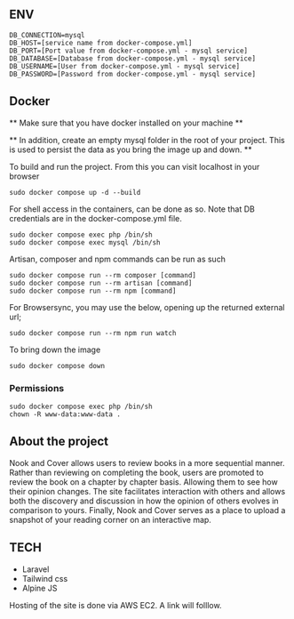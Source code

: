## ENV
```
DB_CONNECTION=mysql
DB_HOST=[service name from docker-compose.yml]
DB_PORT=[Port value from docker-compose.yml - mysql service]
DB_DATABASE=[Database from docker-compose.yml - mysql service]
DB_USERNAME=[User from docker-compose.yml - mysql service]
DB_PASSWORD=[Password from docker-compose.yml - mysql service]
```



## Docker

** Make sure that you have docker installed on your machine **

** In addition, create an empty mysql folder in the root of your project. This is used to persist the data as you bring the image up and down. **

To build and run the project. From this you can visit localhost in your browser
```
sudo docker compose up -d --build
```

For shell access in the containers, can be done as so. Note that DB credentials are in the docker-compose.yml file.
```
sudo docker compose exec php /bin/sh
sudo docker compose exec mysql /bin/sh
```

Artisan, composer and npm commands can be run as such
```
sudo docker compose run --rm composer [command]  
sudo docker compose run --rm artisan [command]  
sudo docker compose run --rm npm [command]   
```

For Browsersync, you may use the below, opening up the returned external url;
```
sudo docker compose run --rm npm run watch
```

To bring down the image
```
sudo docker compose down
```


### Permissions
```
sudo docker compose exec php /bin/sh
chown -R www-data:www-data .
```



## About the project
Nook and Cover allows users to review books in a more sequential manner. Rather than reviewing on completing the book, users are promoted to review the book on a chapter by chapter basis. Allowing them to see how their opinion changes. The site facilitates interaction with others and allows both the discovery and discussion in how the opinion of others evolves in comparison to yours. Finally, Nook and Cover serves as a place to upload a snapshot of your reading corner on an interactive map. 

## TECH
 - Laravel
 - Tailwind css
 - Alpine JS

Hosting of the site is done via AWS EC2. A link will folllow.